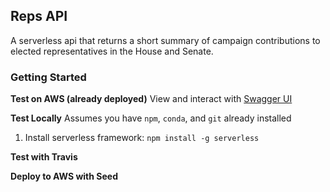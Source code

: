 ## Reps API
 A serverless api that returns a short summary of campaign contributions to elected representatives in the House and Senate.

### Getting Started
**Test on AWS (already deployed)**
View and interact with [Swagger UI](https://editor.swagger.io/?_ga=2.143766844.829039718.1585956943-1736463195.1585956943)

**Test Locally**
Assumes you have `npm`, `conda`, and `git` already installed
1. Install serverless framework: `npm install -g serverless`


**Test with Travis**



**Deploy to AWS with Seed**
